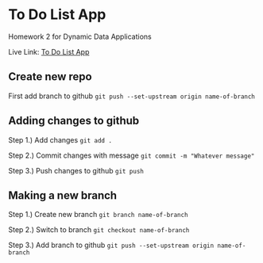 # To Do List App

Homework 2 for Dynamic Data Applications

Live Link: [To Do List App](http://localhost:8000)

## Create new repo

First add branch to github
`git push --set-upstream origin name-of-branch`

## Adding changes to github

Step 1.) Add changes
`git add .`

Step 2.) Commit changes with message
`git commit -m "Whatever message"`

Step 3.) Push changes to github
`git push`

## Making a new branch

Step 1.) Create new branch
`git branch name-of-branch`

Step 2.) Switch to branch
`git checkout name-of-branch`

Step 3.) Add branch to github
`git push --set-upstream origin name-of-branch`
